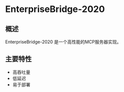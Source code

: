 # EnterpriseBridge-2020

## 概述

EnterpriseBridge-2020 是一个高性能的MCP服务器实现。

## 主要特性

- 高吞吐量
- 低延迟
- 易于部署
